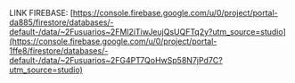 LINK FIREBASE: [https://console.firebase.google.com/u/0/project/portal-da885/firestore/databases/-default-/data/~2Fusuarios~2FMl2iTiwJeujQsUQFTq2y?utm_source=studio](https://console.firebase.google.com/u/0/project/portal-1ffe8/firestore/databases/-default-/data/~2Fusuarios~2FG4PT7QoHwSp58N7jPd7C?utm_source=studio)
